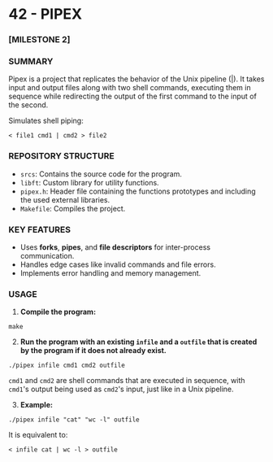 # 42 - PIPEX

### [MILESTONE 2]

### SUMMARY
Pipex is a project that replicates the behavior of the Unix pipeline (|). It takes input and output files along with two shell commands, executing them in sequence while redirecting the output of the first command to the input of the second.

Simulates shell piping:
```
< file1 cmd1 | cmd2 > file2
```

### REPOSITORY STRUCTURE
- `srcs`: Contains the source code for the program.
- `libft`: Custom library for utility functions.
- `pipex.h`: Header file containing the functions prototypes and including the used external libraries.
- `Makefile`: Compiles the project.

### KEY FEATURES
- Uses **forks**, **pipes**, and **file descriptors** for inter-process communication.
- Handles edge cases like invalid commands and file errors.
- Implements error handling and memory management.

### USAGE
1. **Compile the program:**
```
make
```

2. **Run the program with an existing `infile` and a `outfile` that is created by the program if it does not already exist.**
```
./pipex infile cmd1 cmd2 outfile
```
`cmd1` and `cmd2` are shell commands that are executed in sequence, with `cmd1`'s output being used as `cmd2`'s input, just like in a Unix pipeline.

3. **Example:**
```
./pipex infile "cat" "wc -l" outfile
```

It is equivalent to:
```
< infile cat | wc -l > outfile
```




